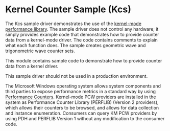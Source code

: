 <!---
    name: Kernel Counter Sample (Kcs)
    platform: WDM
    language: cpp
    category: General
    description: Demonstrates the use of the kernel-mode performance library.
    samplefwlink: http://go.microsoft.com/fwlink/p/?LinkId=617718
--->


Kernel Counter Sample (Kcs)
===========================

The Kcs sample driver demonstrates the use of the [kernel-mode performance library](http://msdn.microsoft.com/en-us/library/windows/hardware/ff548159). The sample driver does not control any hardware; it simply provides example code that demonstrates how to provide counter data from a kernel-mode driver. The code contains comments to explain what each function does. The sample creates geometric wave and trigonometric wave counter sets.

This module contains sample code to demonstrate how to provide counter data from a kernel driver.

This sample driver should not be used in a production environment.

The Microsoft Windows operating system allows system components and third parties to expose performance metrics in a standard way by using [Performance Counters](http://msdn.microsoft.com/en-us/library/windows/hardware/aa373083). Kernel-mode PCW providers are installed in the system as Performance Counter Library (PERFLIB) (Version 2 providers), which allows their counters to be browsed, and allows for data collection and instance enumeration. Consumers can query KM PCW providers by using PDH and PERFLIB Version 1 without any modification to the consumer code.



